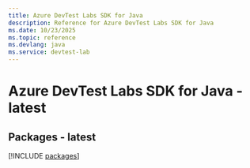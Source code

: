 ```yaml
---
title: Azure DevTest Labs SDK for Java
description: Reference for Azure DevTest Labs SDK for Java
ms.date: 10/23/2025
ms.topic: reference
ms.devlang: java
ms.service: devtest-lab
---
```

# Azure DevTest Labs SDK for Java - latest
## Packages - latest
[!INCLUDE [packages](devtest-labs-index.md)]